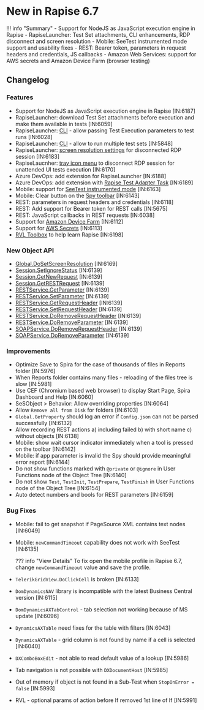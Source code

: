 # New in Rapise 6.7

!!! info "Summary"
	- Support for NodeJS as JavaScript execution engine in Rapise 
	- RapiseLauncher: Test Set attachments, CLI enhancements, RDP disconnect and screen resolution
	- Mobile: SeeTest instrumented mode support and usability fixes
	- REST: Bearer token, parameters in request headers and credentials, JS callbacks
	- Amazon Web Services: support for AWS secrets and Amazon Device Farm (browser testing)
	
## Changelog

### Features

- Support for NodeJS as JavaScript execution engine in Rapise [IN:6187]
- RapiseLauncher: download Test Set attachments before execution and make them available in tests [IN:6059]
- RapiseLauncher: [CLI](../Guide/spiratest_integration.md#command-line-arguments) - allow passing Test Execution parameters to test runs [IN:6028]
- RapiseLauncher: [CLI](../Guide/spiratest_integration.md#command-line-arguments) - allow to run multiple test sets [IN:5848]
- RapiseLauncher: [screen resolution settings](../Guide/spiratest_integration.md#client-configuration) for disconnected RDP session [IN:6183]
- RapiseLaucnher: [tray icon menu](../Guide/spiratest_integration.md#tray-icon-menu) to disconnect RDP session for unattended UI tests execution [IN:6170]
- Azure DevOps: add extension for RapiseLauncher [IN:6188]
- Azure DevOps: add extension with [Rapise Test Adapter Task](../Guide/vstest/#rapise-test-adapter-task) [IN:6189]
- Mobile: support for [SeeTest instrumented mode](https://www.inflectra.com/Support/KnowledgeBase/KB588.aspx) [IN:6163]
- Mobile: Clear button on the [Spy toolbar](../Guide/object_spy_mobile/#toolbar-second-row) [IN:6143]
- REST: parameters in request headers and credentials [IN:6118]
- REST: Add support for Bearer token for REST calls [IN:5675]
- REST: JavaScript callbacks in REST requests [IN:6038]
- Support for [Amazon Device Farm](https://www.inflectra.com/Support/KnowledgeBase/KB585.aspx) [IN:6112]
- Support for [AWS Secrets](https://www.inflectra.com/Support/KnowledgeBase/KB586.aspx) [IN:6113]
- [RVL Toolbox](../Guide/rvl_editor.md#rvl-toolbox) to help learn Rapise [IN:6198]

### New Object API

- [Global.DoSetScreenResolution](../Libraries/Global.md#dosetscreenresolution) [IN:6169]
- [Session.SetIgnoreStatus](../Libraries/Session.md#setignorestatus) [IN:6139]
- [Session.GetNewRequest](../Libraries/Session.md#getnewrequest) [IN:6139]
- [Session.GetRESTRequest](../Libraries/Session.md#getrestrequest) [IN:6139]
- [RESTService.GetParameter](../Libraries/RESTService.md#parameter) [IN:6139]
- [RESTService.SetParameter](../Libraries/RESTService.md#parameter) [IN:6139]
- [RESTService.GetRequestHeader](../Libraries/RESTService.md#requestheader) [IN:6139]
- [RESTService.SetRequestHeader](../Libraries/RESTService.md#requestheader) [IN:6139]
- [RESTService.DoRemoveRequestHeader](../Libraries/RESTService.md#doremoverequestheader) [IN:6139]
- [RESTService.DoRemoveParameter](../Libraries/RESTService.md#doremoveparameter) [IN:6139]
- [SOAPService.DoRemoveRequestHeader](../Libraries/SOAPService.md#doremoverequestheader) [IN:6139]
- [SOAPService.DoRemoveParameter](../Libraries/SOAPService.md#doremoveparameter) [IN:6139]

### Improvements

- Optimize Save to Spira for the case of thousands of files in Reports folder [IN:5976]
- When Reports folder contains many files - reloading of the files tree is slow [IN:5981]
- Use CEF (Chromium based web browser) to display Start Page, Spira Dashboard and Help [IN:6060]
- SeSObject > Behavior: Allow overriding properties [IN:6064]
- Allow `Remove all from Disk` for folders [IN:6103]
- `Global.GetProperty` should log an error if `Config.json` can not be parsed successfully [IN:6132]
- Allow recording REST actions a) including failed b) with short name c) without objects [IN:6138]
- Mobile: show wait cursor indicator immediately when a tool is pressed on the toolbar [IN:6142]
- Mobile: if app parameter is invalid the Spy should provide meaningful error report [IN:6144]
- Do not show functions marked with `@private` or `@ignore` in User Functions node of the Object Tree [IN:6140]
- Do not show `Test`, `TestInit`, `TestPrepare`, `TestFinish` in User Functions node of the Object Tree [IN:6154]
- Auto detect numbers and bools for REST parameters [IN:6159]

### Bug Fixes

- Mobile: fail to get snapshot if PageSource XML contains text nodes [IN:6049]
- Mobile: `newCommandTimeout` capability does not work with SeeTest [IN:6135]

    ??? info "View Details"
        To fix open the mobile profile in Rapise 6.7, change `newCommandTimeout` value and save the profile.

- `TelerikGridView.DoClickCell` is broken [IN:6133]
- `DomDynamicsNAV` library is incompatible with the latest Business Central version [IN:6115]
- `DomDynamicsAXTabControl` - tab selection not working because of MS update [IN:6096]
- `DynamicsAXTable` need fixes for the table with filters [IN:6043]
- `DynamicsAXTable` - grid column is not found by name if a cell is selected [IN:6040]
- `DXComboBoxEdit` - not able to read default value of a lookup [IN:5986]
- Tab navigation is not possible with `DXDocumentHost` [IN:5985]
- Out of memory if object is not found in a Sub-Test when `StopOnError = false` [IN:5993]
- RVL - optional params of action before If removed 1st line of If [IN:5991]

